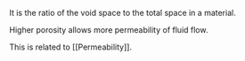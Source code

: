 It is the ratio of the void space to the total space in a material.

Higher porosity allows more permeability of fluid flow.

This is related to [[Permeability]].